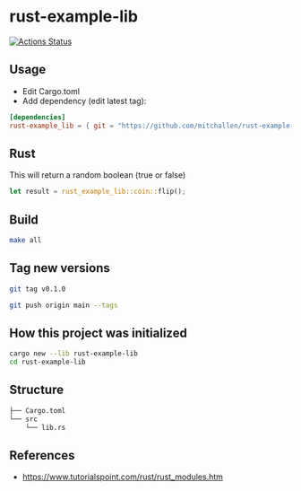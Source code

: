 rust-example-lib
==


[![Actions Status](https://github.com/mitchallen/rust-example-lib/workflows/Build%20Test/badge.svg)](https://github.com/mitchallen/rust-example-lib/actions)


## Usage

* Edit Cargo.toml
* Add dependency (edit latest tag):

```toml
[dependencies]
rust-example_lib = { git = "https://github.com/mitchallen/rust-example-lib.git", tag = "v0.1.0" }
```

## Rust

This will return a random boolean (true or false)

```rs
let result = rust_example_lib::coin::flip();
```

## Build

```sh
make all
```

## Tag new versions


```sh
git tag v0.1.0
```

```sh
git push origin main --tags
```

## How this project was initialized

```sh
cargo new --lib rust-example-lib
cd rust-example-lib
```

## Structure

```sh
├── Cargo.toml
└── src
    └── lib.rs
```

## References

* https://www.tutorialspoint.com/rust/rust_modules.htm
